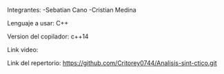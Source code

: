 Integrantes: -Sebatian Cano
-Cristian Medina

Lenguaje a usar: C++

Version del copilador: c++14

Link video: 

Link del repertorio: https://github.com/Critorey0744/Analisis-sint-ctico.git